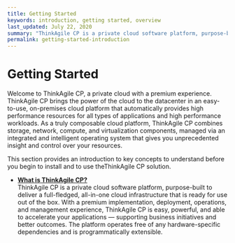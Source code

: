 ```yaml
---
title: Getting Started
keywords: introduction, getting started, overview
last_updated: July 22, 2020
summary: "ThinkAgile CP is a private cloud software platform, purpose-built to deliver a full-fledged, all-in-one cloud infrastructure that is ready for use out of the box."
permalink: getting-started-introduction
---
```


# Getting Started

Welcome to ThinkAgile CP, a private cloud with a premium experience. ThinkAgile CP brings the power of the cloud to the datacenter in an easy-to-use, on-premises cloud platform that automatically provides high performance resources for all types of applications and high performance workloads. As a truly composable cloud platform, ThinkAgile CP combines storage, network, compute, and virtualization components, managed via an integrated and intelligent operating system that gives you unprecedented insight and control over your resources.

This section provides an introduction to key concepts to understand before you begin to install and to use theThinkAgile CP solution.

-   **[What is ThinkAgile CP?](getting-started-what-is-thinkagile-cp.md)**  
ThinkAgile CP is a private cloud software platform, purpose-built to deliver a full-fledged, all-in-one cloud infrastructure that is ready for use out of the box. With a premium implementation, deployment, operations, and management experience, ThinkAgile CP is easy, powerful, and able to accelerate your applications — supporting business initiatives and better outcomes. The platform operates free of any hardware-specific dependencies and is programmatically extensible.

